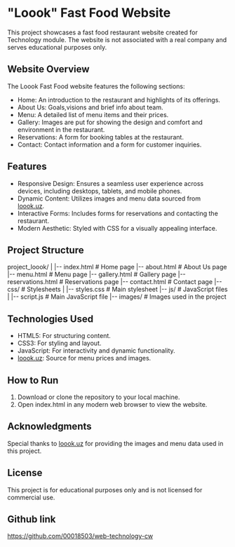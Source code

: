 # "Loook" Fast Food Website

This project showcases a fast food restaurant website created for Technology module. The website is not associated with a real company and serves educational purposes only.

## Website Overview

The Loook Fast Food website features the following sections:

- Home: An introduction to the restaurant and highlights of its offerings.
- About Us: Goals,visions and brief info about team.
- Menu: A detailed list of menu items and their prices.
- Gallery: Images are put for showing the design and comfort and environment in the restaurant.
- Reservations: A form for booking tables at the restaurant.
- Contact: Contact information and a form for customer inquiries.

## Features

- Responsive Design: Ensures a seamless user experience across devices, including desktops, tablets, and mobile phones.
- Dynamic Content: Utilizes images and menu data sourced from [loook.uz](https://loook.uz).
- Interactive Forms: Includes forms for reservations and contacting the restaurant.
- Modern Aesthetic: Styled with CSS for a visually appealing interface.

## Project Structure

project_loook/
|
|-- index.html          # Home page
|-- about.html          # About Us page
|-- menu.html           # Menu page
|-- gallery.html        # Gallery page
|-- reservations.html   # Reservations page
|-- contact.html        # Contact page
|-- css/                # Stylesheets
|   |-- styles.css      # Main stylesheet
|-- js/                 # JavaScript files
|   |-- script.js       # Main JavaScript file
|-- images/             # Images used in the project
## Technologies Used

- HTML5: For structuring content.
- CSS3: For styling and layout.
- JavaScript: For interactivity and dynamic functionality.
- [loook.uz](https://loook.uz): Source for menu prices and images.

## How to Run

1. Download or clone the repository to your local machine.
2. Open index.html in any modern web browser to view the website.

## Acknowledgments

Special thanks to [loook.uz](https://loook.uz) for providing the images and menu data used in this project.

## License

This project is for educational purposes only and is not licensed for commercial use.

## Github link

https://github.com/00018503/web-technology-cw